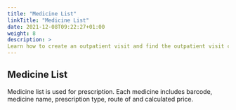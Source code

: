 ```yaml
---
title: "Medicine List"
linkTitle: "Medicine List"
date: 2021-12-08T09:22:27+01:00
weight: 8
description: >
Learn how to create an outpatient visit and find the outpatient visit created previously
---
```


## Medicine List

Medicine list is used for prescription. Each medicine includes barcode, medicine name, prescription type, route of and calculated price.
